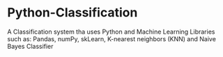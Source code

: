 # Python-Classification

A Classification system tha uses Python and Machine Learning Libraries such as: Pandas, numPy, skLearn, K-nearest neighbors (KNN)  and Naive Bayes Classifier
